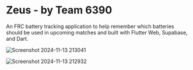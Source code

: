 # Zeus - by Team 6390
An FRC battery tracking application to help remember which batteries should be used in upcoming matches and built with Flutter Web, Supabase, and Dart.

![Screenshot 2024-11-13 213041](https://github.com/user-attachments/assets/add8a869-bde4-4bfc-972d-8247d1834738)

![Screenshot 2024-11-13 212932](https://github.com/user-attachments/assets/34e55f62-7e32-49d6-a0f9-afd2b459872b)

